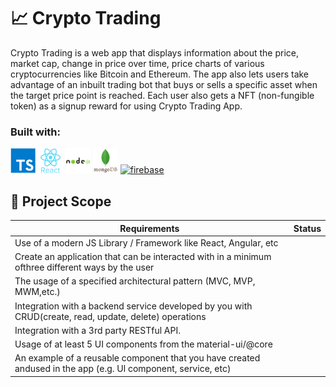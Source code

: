 # 📈 Crypto Trading

Crypto Trading is a web app that displays information about the price, market cap, change in price over time, price charts of various cryptocurrencies like Bitcoin and Ethereum. The app also lets users take advantage of an inbuilt trading bot that buys or sells a specific asset when the target price point is reached. Each user also gets a NFT (non-fungible token) as a signup reward for using Crypto Trading App.

<h3 align="left">Built with:</h3>
<a href="https://www.typescriptlang.org/" target="_blank" rel="noreferrer"> <img src="https://raw.githubusercontent.com/devicons/devicon/master/icons/typescript/typescript-plain.svg" alt="typescript" width="40" height="40"/></a> 
<a href="https://reactjs.org/" target="_blank" rel="noreferrer"> <img src="https://raw.githubusercontent.com/devicons/devicon/master/icons/react/react-original-wordmark.svg" alt="react" width="40" height="40"/></a> 
<a href="https://nodejs.org" target="_blank" rel="noreferrer"> <img src="https://raw.githubusercontent.com/devicons/devicon/master/icons/nodejs/nodejs-original-wordmark.svg" alt="nodejs" width="40" height="40"/></a> 
<a href="https://www.mongodb.com/" target="_blank" rel="noreferrer"> <img src="https://raw.githubusercontent.com/devicons/devicon/master/icons/mongodb/mongodb-original-wordmark.svg" alt="mongodb" width="40" height="40"/></a> 
<a href="https://firebase.google.com/" target="_blank" rel="noreferrer"> <img src="https://www.vectorlogo.zone/logos/firebase/firebase-icon.svg" alt="firebase" width="40" height="40"/></a>

## 🎯 Project Scope

| Requirements                                                                                                  | Status |
|---------------------------------------------------------------------------------------------------------------|--------|
| Use of a modern JS Library / Framework like React, Angular, etc                                               |        |
| Create an application that can be interacted with in a minimum ofthree different ways by the user             |        |
| The usage of a specified architectural pattern (MVC, MVP, MWM,etc.)                                           |        |
| Integration with a backend service developed by you with CRUD(create, read, update, delete) operations        |        |
| Integration with a 3rd party RESTful API.                                                                     |        |
| Usage of at least 5 UI components from the material-ui/@core                                                  |        |
| An example of a reusable component that you have created andused in the app (e.g. Ul component, service, etc) |        |
